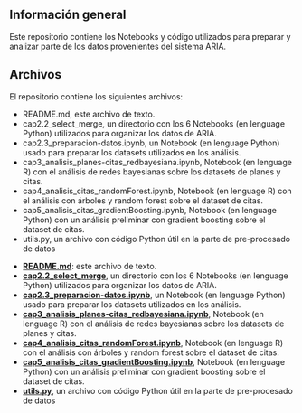 ## Información general
Este repositorio contiene los Notebooks y código utilizados para preparar y analizar parte de los datos provenientes del sistema ARIA.

## Archivos
El repositorio contiene los siguientes archivos:
  * README.md, este archivo de texto.
  * cap2.2_select_merge, un directorio con los 6 Notebooks (en lenguage Python) utilizados para organizar los datos de ARIA.
  * cap2.3_preparacion-datos.ipynb, un Notebook (en lenguage Python) usado para preparar los datasets utilizados en los análisis.
  * cap3_analisis_planes-citas_redbayesiana.ipynb, Notebook (en lenguage R) con el análisis de redes bayesianas sobre los datasets de planes y citas.
  * cap4_analisis_citas_randomForest.ipynb, Notebook (en lenguage R) con el análisis con árboles y random forest sobre el dataset de citas.
  * cap5_analisis_citas_gradientBoosting.ipynb, Notebook (en lenguage Python) con un análisis preliminar con gradient boosting sobre el dataset de citas.
  * utils.py, un archivo con código Python útil en la parte de pre-procesado de datos

 - [**README.md**](https://github.com/david722sv/TFM/blob/main/README.md): este archivo de texto.
 - [**cap2.2_select_merge**](https://github.com/david722sv/TFM/tree/main/cap2.2_select_merge), un directorio con los 6 Notebooks (en lenguage Python) utilizados para organizar los datos de ARIA.
 - [**cap2.3_preparacion-datos.ipynb**](https://github.com/david722sv/TFM/blob/main/cap2.3_preparacion-datos.ipynb), un Notebook (en lenguage Python) usado para preparar los datasets utilizados en los análisis.
 - [**cap3_analisis_planes-citas_redbayesiana.ipynb**](https://github.com/david722sv/TFM/blob/main/cap3_analisis_planes-citas_redbayesiana.ipynb), Notebook (en lenguage R) con el análisis de redes bayesianas sobre los datasets de planes y citas.
 - [**cap4_analisis_citas_randomForest.ipynb**](https://github.com/david722sv/TFM/blob/main/cap4_analisis_citas_randomForest.ipynb), Notebook (en lenguage R) con el análisis con árboles y random forest sobre el dataset de citas.
 - [**cap5_analisis_citas_gradientBoosting.ipynb**](https://github.com/david722sv/TFM/blob/main/cap5_analisis_citas_gradientBoosting.ipynb), Notebook (en lenguage Python) con un análisis preliminar con gradient boosting sobre el dataset de citas.
 - [**utils.py**](https://github.com/david722sv/TFM/blob/main/utils.py), un archivo con código Python útil en la parte de pre-procesado de datos
